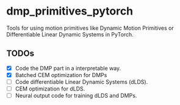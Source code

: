 # dmp_primitives_pytorch
Tools for using motion primitives like Dynamic Motion Primitives or Differentiable Linear Dynamic Systems in PyTorch.

## TODOs
- [x] Code the DMP part in a interpretable way. 
- [x] Batched CEM optimization for DMPs
- [ ] Code differentiable Linear Dynamic Systems (dLDS).
- [ ] CEM optimization for dLDS.
- [ ] Neural output code for training dLDS and DMPs. 

